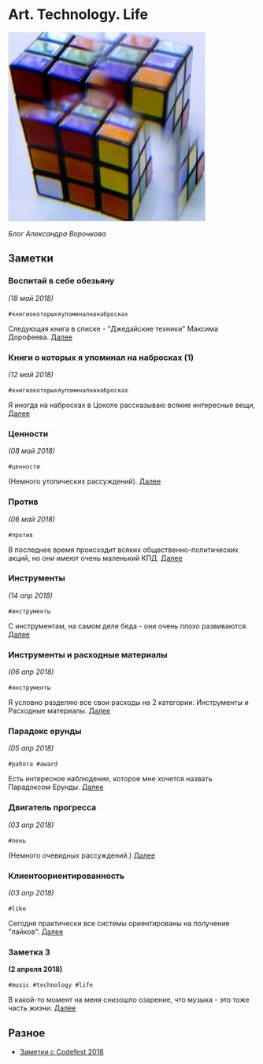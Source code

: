 # Art. Technology. Life

![Cubes](/image/00-white-cube.jpg)

*Блог Александра Воронкова*
## Заметки
### Воспитай в себе обезьяну
_(18 май 2018)_

`#книгиокоторыхяупоминалнанабросках`

Следующая книга в списке - "Джедайские техники" Максима Дорофеева.
[Далее](/2018/2018-05-18_01_Vospitaj_v_sebe_obezyanu/)

### Книги о которых я упоминал на набросках (1)
_(12 май 2018)_

`#книгиокоторыхяупоминалнанабросках`

Я иногда на набросках в Цоколе рассказываю всякие интересные вещи,
[Далее](/2018/2018-05-12_01_Knigi_o_kotoryx_ya_upominal_na_nabroskax_1/)

### Ценности
_(08 май 2018)_

`#ценности`

(Немного утопических рассуждений).
[Далее](/2018/2018-05-08_01_Czennosti/)

### Против
_(06 май 2018)_

`#против`

В последнее время происходит всяких общественно-политических акций, но они имеют очень маленький КПД.
[Далее](/2018/2018-05-06_01_protiv/)

### Инструменты
_(14 апр 2018)_

`#инструменты`

С инструментам, на самом деле беда - они очень плохо развиваются.
[Далее](/2018/2018-04-14_01_Instrumenty/)

### Инструменты и расходные материалы
_(06 апр 2018)_

`#инструменты`

Я условно разделяю все свои расходы на 2 категории: Инструменты и Расходные материалы.
[Далее](/2018/2018-04-06_01_Instrumenty_i_rasxodnye_materialy/)

### Парадокс ерунды
_(05 апр 2018)_

`#работа #award`

Есть интересное наблюдение, которое мне хочется назвать Парадоксом Ерунды.
[Далее](/2018/2018-04-05_01_Paradoks_erundy/)

### Двигатель прогресса
_(03 апр 2018)_

`#лень`

(Немного очевидных рассуждений.)
[Далее](/2018/2018-04-03_02_Dvigatel_progressa/)

### Клиентоориентированность
_(03 апр 2018)_

`#like`

Сегодня практически все системы ориентированы на получение "лайков".
[Далее](/2018/2018-04-03_01_Klientoorientirovannost/)

### Заметка 3
__(2 апреля 2018)__

`#music #technology #life`

В какой-то момент на меня снизошло озарение, что музыка - это тоже часть жизни.
[Далее](/2018/2018-04-02_03.note/)

## Разное
- [Заметки с Codefest 2018](/codefest2018/)

